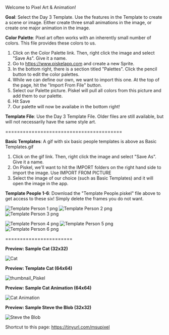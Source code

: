 Welcome to Pixel Art & Animation!

**Goal**: Select the Day 3 Template. Use the features in the Template to create a scene or image. Either create three small animations in the image, or create one major animation in the image. 

**Color Palette**: Pixel art often works with an inherently small number of colors. This file provides these colors to us. 

1) Click on the Color Palette link. Then, right click the image and select "Save As". Give it a name.
2) Go to https://www.piskelapp.com and create a new Sprite.
3) In the bottom right, there is a section titled "Palettes". Click the pencil button to edit the color palettes.
4) While we can define our own, we want to import this one. At the top of the page, hit the "Import From File" button.
5) Select our Palette picture. Piskel will pull all colors from this picture and add them to our palette.
6) Hit Save
7) Our palette will now be availabe in the bottom right!

**Template File**: Use the Day 3 Template File. Older files are still available, but will not necessarily have the same style art. 

========================================

**Basic Templates**: A gif with six basic people templates is above as Basic Templates.gif

1) Click on the gif link. Then, right click the image and select "Save As". Give it a name.
2) On Piskel, we'll want to hit the IMPORT folders on the right hand side to import the image. Use IMPORT FROM PICTURE
3) Select the image of our choice (such as Basic Templates) and it will open the image in the app.

**Template People 1-6**: Download the "Template People.piskel" file above to get access to these six! Simply delete the frames you do not want. 

![Template Person 1 png](https://github.com/math-stuff/math-stuff.github.io/assets/139161552/c1b657d7-b01d-4b7a-8f3d-2b179155ca2b)
![Template Person 2 png](https://github.com/math-stuff/math-stuff.github.io/assets/139161552/04ab9f79-9756-4503-af75-71be5e197e64)
![Template Person 3 png](https://github.com/math-stuff/math-stuff.github.io/assets/139161552/b3ff0cbd-4193-47a7-b84f-47b6397574b6)

![Template Person 4 png](https://github.com/math-stuff/math-stuff.github.io/assets/139161552/84f3a475-4926-42ab-aaf6-f8e196e138ea)
![Template Person 5 png](https://github.com/math-stuff/math-stuff.github.io/assets/139161552/18d4f4f7-ff87-48bf-a417-4e7189becc8c)
![Template Person 6 png](https://github.com/math-stuff/math-stuff.github.io/assets/139161552/93b2efb9-0aec-4bbe-ab94-17b0a2a7ab68)

=======================

**Preview: Sample Cat (32x32)**

![Cat](https://github.com/math-stuff/math-stuff.github.io/assets/139161552/546ac236-da27-4b1a-bedf-6484640f2126)

**Preview: Template Cat (64x64)**

![thumbnail_Piskel](https://github.com/math-stuff/math-stuff.github.io/assets/139161552/066d8bfb-edf0-4502-9e8e-32246fb50601)


**Preview: Sample Cat Animation (64x64)**

![Cat Animation](https://github.com/math-stuff/math-stuff.github.io/assets/139161552/fca7ec3d-4f80-4988-8349-e76ce29cc3d8)

**Preview: Sample Steve the Blob (32x32)**

![Steve the Blob](https://github.com/math-stuff/math-stuff.github.io/assets/139161552/f0b1f688-3b64-44dc-9e94-218b277956b9)




Shortcut to this page: https://tinyurl.com/msupixel



